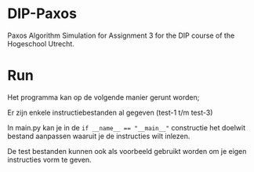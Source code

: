 # DIP-Paxos
Paxos Algorithm Simulation for Assignment 3 for the DIP course of the Hogeschool Utrecht.

# Run
Het programma kan op de volgende manier gerunt worden;

Er zijn enkele instructiebestanden al gegeven (test-1 t/m test-3)

In main.py kan je in de `if __name__ == "__main__"` constructie het doelwit bestand aanpassen waaruit je de instructies wilt inlezen.

De test bestanden kunnen ook als voorbeeld gebruikt worden om je eigen instructies vorm te geven.
